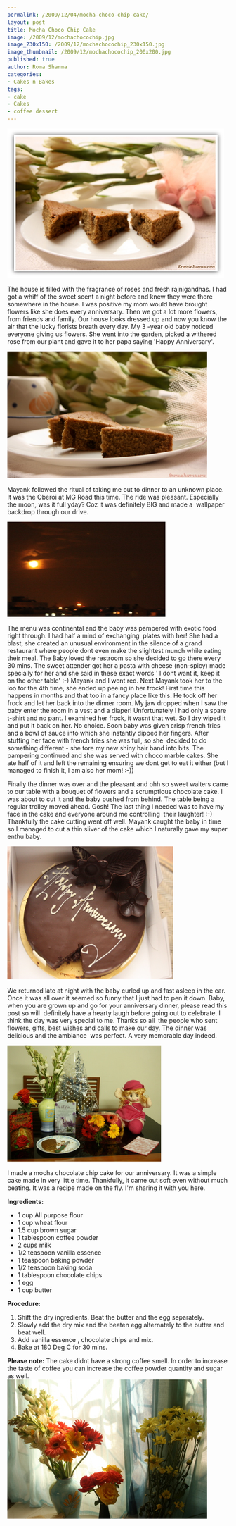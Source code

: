 ```yaml
--- 
permalink: /2009/12/04/mocha-choco-chip-cake/
layout: post
title: Mocha Choco Chip Cake
image: /2009/12/mochachocochip.jpg
image_230x150: /2009/12/mochachocochip_230x150.jpg
image_thumbnail: /2009/12/mochachocochip_200x200.jpg
published: true
author: Roma Sharma
categories: 
- Cakes n Bakes
tags:
- cake
- Cakes
- coffee dessert
---
```

<img class="alignnone size-full wp-image-2090" title="mochaChocoChip" src="/2009/12/mochachocochip.jpg" alt="mochaChocoChip" width="494" height="339" />

The house is filled with the fragrance of roses and fresh rajnigandhas. I had got a whiff of the sweet scent a night before and knew they were there somewhere in the house. I was positive my mom would have brought flowers like she does every anniversary. Then we got a lot more flowers, from friends and family. Our house looks dressed up and now you know the air that the lucky florists breath every day. My 3 -year old baby noticed everyone giving us flowers. She went into the garden, picked a withered rose from our plant and gave it to her papa saying 'Happy Anniversary'.<!--more-->

<img title="mochaSide" src="/2009/12/mochaside1.jpg" alt="mochaSide" width="455" height="288" />

Mayank followed the ritual of taking me out to dinner to an unknown place. It was the Oberoi at MG Road this time. The ride was pleasant. Especially the moon, was it full yday? Coz it was definitely BIG and made a  wallpaper backdrop through our drive.

<div class='post-image'><img class="size-full wp-image-2105" title="moon" src="/2009/12/moon2.jpg" alt="Full moon backdrop through our drive" width="360" height="216" /></div>

<dl class="wp-caption "> </dl>The menu was continental and the baby was pampered with exotic food right through. I had half a mind of exchanging  plates with her! She had a blast, she created an unusual environment in the silence of a grand restaurant where people dont even make the slightest munch while eating their meal. The Baby loved the restroom so she decided to go there every 30 mins. The sweet attender got her a pasta with cheese (non-spicy) made specially for her and she said in these exact words ' I dont want it, keep it on the other table' :-) Mayank and I went red. Next Mayank took her to the loo for the 4th time, she ended up peeing in her frock! First time this happens in months and that too in a fancy place like this. He took off her frock and let her back into the dinner room. My jaw dropped when I saw the baby enter the room in a vest and a diaper! Unfortunately I had only a spare t-shirt and no pant. I examined her frock, it wasnt that wet. So I dry wiped it and put it back on her. No choice. Soon baby was given crisp french fries and a bowl of sauce into which she instantly dipped her fingers. After stuffing her face with french fries she was full, so she  decided to do something different - she tore my new shiny hair band into bits. The pampering continued and she was served with choco marble cakes. She ate half of it and left the remaining ensuring we dont get to eat it either (but I managed to finish it, I am also her mom! :-))

Finally the dinner was over and the pleasant and ohh so sweet waiters came to our table with a bouquet of flowers and a scrumptious chocolate cake. I was about to cut it and the baby pushed from behind. The table being a regular trolley moved ahead. Gosh! The last thing I needed was to have my face in the cake and everyone around me controlling  their laughter! :-)  Thankfully the cake cutting went off well. Mayank caught the baby in time so I managed to cut a thin sliver of the cake which I naturally gave my super enthu baby.

<div class='post-image'><img class="size-full wp-image-2093" title="choco_cake" src="/2009/12/choco_cake.jpg" alt="Complimentary Cake with Dinner" width="378" height="302" /></div>

We returned late at night with the baby curled up and fast asleep in the car. Once it was all over it seemed so funny that I just had to pen it down. Baby, when you are grown up and go for your anniversary dinner, please read this post so will  definitely have a hearty laugh before going out to celebrate. I think the day was very special to me. Thanks so all  the people who sent flowers, gifts, best wishes and calls to make our day. The dinner was delicious and the ambiance  was perfect. A very memorable day indeed.

<div class='post-image'><img class="size-full wp-image-2106" title="flowers" src="/2009/12/flowers1.jpg" alt="Fragrant flowers in our home" width="350" height="264" /></div>

I made a mocha chocolate chip cake for our anniversary. It was a simple cake made in very little time. Thankfully, it came out soft even without much beating. It was a recipe made on the fly. I'm sharing it with you here.<strong> </strong>

<strong>Ingredients:</strong>
<ul>
	<li>1 cup All purpose flour</li>
	<li>1 cup wheat flour</li>
	<li>1.5 cup brown sugar</li>
	<li>1 tablespoon coffee powder</li>
	<li>2 cups milk</li>
	<li>1/2 teaspoon vanilla essence</li>
	<li>1 teaspoon baking powder</li>
	<li>1/2 teaspoon baking soda</li>
	<li>1 tablespoon chocolate chips</li>
	<li>1 egg</li>
	<li>1 cup butter</li>
</ul>
<strong>Procedure:</strong>
<ol>
	<li>Shift the dry ingredients. Beat the butter and the egg separately.</li>
	<li>Slowly add the dry mix and the beaten egg alternately to the butter and beat well.</li>
	<li>Add vanilla essence , chocolate chips and mix.</li>
	<li>Bake at 180 Deg C for 30 mins.</li>
</ol>
<strong>Please note:</strong>
The cake didnt have a strong coffee smell. In order to increase the taste of coffee you can increase the
coffee powder quantity and sugar as well.

<div class='post-image'><img class="size-full wp-image-2111  " title="more flowers" src="/2009/12/more-flowers.jpg" alt="These flowers are intact. 2 days now, are they real?" width="455" height="316" /></div> 
